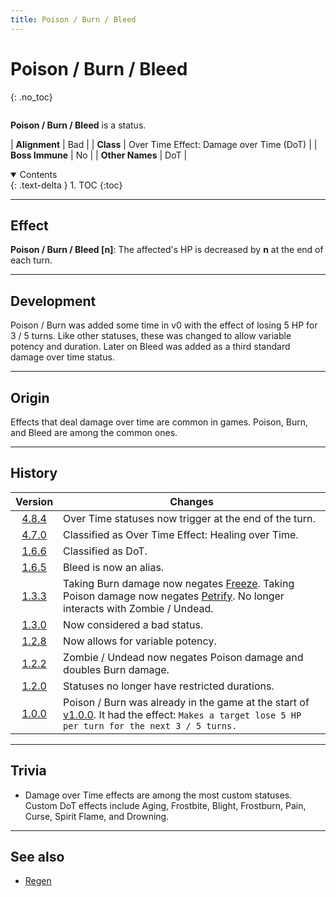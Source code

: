 ```yaml
---
title: Poison / Burn / Bleed
---
```


# Poison / Burn / Bleed
{: .no_toc}

<div class="row">
<div class="column content" markdown="1">

**Poison / Burn / Bleed** is a status.

| **Alignment** | Bad |
| **Class** | Over Time Effect: Damage over Time (DoT) |
| **Boss Immune** | No |
| **Other Names** | DoT |

</div>
<div class="column toc" markdown="1">
<details open markdown="block">
<summary>
Contents
</summary>
{: .text-delta }
1. TOC
{:toc}
</details>
</div>
</div> 

---

## Effect

**Poison / Burn / Bleed [n]**: The affected's HP is decreased by **n** at the end of each turn.

---

## Development

Poison / Burn was added some time in v0 with the effect of losing 5 HP for 3 / 5 turns. Like other statuses, these was changed to allow variable potency and duration. Later on Bleed was added as a third standard damage over time status.

---

## Origin

Effects that deal damage over time are common in games. Poison, Burn, and Bleed are among the common ones.

---

## History

| Version | Changes |
| :---: | --- |
| [4.8.4](v4#v4.8.4) | Over Time statuses now trigger at the end of the turn. |
| [4.7.0](v4#v4.7.0) | Classified as Over Time Effect: Healing over Time. |
| [1.6.6](v1#v1.6.6) | Classified as DoT. |
| [1.6.5](v1#v1.6.5) | Bleed is now an alias. |
| [1.3.3](v1#v1.3.3) | Taking Burn damage now negates [Freeze](petrify). Taking Poison damage now negates [Petrify](petrify). No longer interacts with Zombie / Undead. |
| [1.3.0](v1#v1.3.0) | Now considered a bad status. |
| [1.2.8](v1#v1.2.8) | Now allows for variable potency. |
| [1.2.2](v1#v1.2.2) | Zombie / Undead now negates Poison damage and doubles Burn damage. |
| [1.2.0](v1#v1.2.0) | Statuses no longer have restricted durations. |
| [1.0.0](v1#v1.0.0) | Poison / Burn was already in the game at the start of [v1.0.0](v1#v1.0.0). It had the effect: `Makes a target lose 5 HP per turn for the next 3 / 5 turns.` |

---

## Trivia

- Damage over Time effects are among the most custom statuses. Custom DoT effects include Aging, Frostbite, Blight, Frostburn, Pain, Curse, Spirit Flame, and Drowning.

---

## See also

- [Regen](regen)
